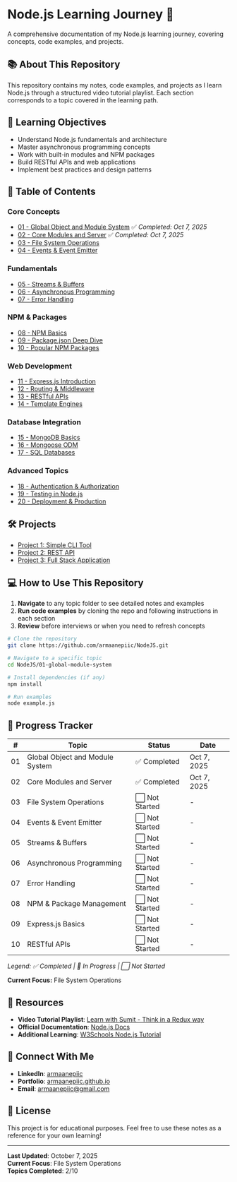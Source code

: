 # Node.js Learning Journey 🚀

A comprehensive documentation of my Node.js learning journey, covering concepts, code examples, and projects.

## 📚 About This Repository

This repository contains my notes, code examples, and projects as I learn Node.js through a structured video tutorial playlist. Each section corresponds to a topic covered in the learning path.

## 🎯 Learning Objectives

- Understand Node.js fundamentals and architecture
- Master asynchronous programming concepts
- Work with built-in modules and NPM packages
- Build RESTful APIs and web applications
- Implement best practices and design patterns

## 📖 Table of Contents

### Core Concepts
- [01 - Global Object and Module System](./01-global-module-system/) ✅ *Completed: Oct 7, 2025*
- [02 - Core Modules and Server](./02-core-modules-server/) ✅ *Completed: Oct 7, 2025*
- [03 - File System Operations](./03-file-system/)
- [04 - Events & Event Emitter](./04-events/)

### Fundamentals
- [05 - Streams & Buffers](./05-streams-buffers/)
- [06 - Asynchronous Programming](./06-async-programming/)
- [07 - Error Handling](./07-error-handling/)

### NPM & Packages
- [08 - NPM Basics](./08-npm-basics/)
- [09 - Package.json Deep Dive](./09-package-json/)
- [10 - Popular NPM Packages](./10-popular-packages/)

### Web Development
- [11 - Express.js Introduction](./11-express-intro/)
- [12 - Routing & Middleware](./12-routing-middleware/)
- [13 - RESTful APIs](./13-restful-apis/)
- [14 - Template Engines](./14-template-engines/)

### Database Integration
- [15 - MongoDB Basics](./15-mongodb/)
- [16 - Mongoose ODM](./16-mongoose/)
- [17 - SQL Databases](./17-sql-databases/)

### Advanced Topics
- [18 - Authentication & Authorization](./18-authentication/)
- [19 - Testing in Node.js](./19-testing/)
- [20 - Deployment & Production](./20-deployment/)

## 🛠️ Projects

- [Project 1: Simple CLI Tool](./projects/01-cli-tool/)
- [Project 2: REST API](./projects/02-rest-api/)
- [Project 3: Full Stack Application](./projects/03-fullstack-app/)

## 💻 How to Use This Repository

1. **Navigate** to any topic folder to see detailed notes and examples
2. **Run code examples** by cloning the repo and following instructions in each section
3. **Review** before interviews or when you need to refresh concepts

```bash
# Clone the repository
git clone https://github.com/armaanepiic/NodeJS.git

# Navigate to a specific topic
cd NodeJS/01-global-module-system

# Install dependencies (if any)
npm install

# Run examples
node example.js
```

## 📝 Progress Tracker

| # | Topic | Status | Date |
|---|-------|--------|------|
| 01 | Global Object and Module System | ✅ Completed | Oct 7, 2025 |
| 02 | Core Modules and Server | ✅ Completed | Oct 7, 2025 |
| 03 | File System Operations | ⬜ Not Started | - |
| 04 | Events & Event Emitter | ⬜ Not Started | - |
| 05 | Streams & Buffers | ⬜ Not Started | - |
| 06 | Asynchronous Programming | ⬜ Not Started | - |
| 07 | Error Handling | ⬜ Not Started | - |
| 08 | NPM & Package Management | ⬜ Not Started | - |
| 09 | Express.js Basics | ⬜ Not Started | - |
| 10 | RESTful APIs | ⬜ Not Started | - |

*Legend: ✅ Completed | 🔄 In Progress | ⬜ Not Started*

**Current Focus:** File System Operations

## 🔗 Resources

- **Video Tutorial Playlist**: [Learn with Sumit - Think in a Redux way](https://www.youtube.com/playlist?list=PLHiZ4m8vCp9PHnOIT7gd30PCBoYCpGoQM)
- **Official Documentation**: [Node.js Docs](https://nodejs.org/docs)
- **Additional Learning**: [W3Schools Node.js Tutorial](https://www.w3schools.com/nodejs/default.asp)

## 🤝 Connect With Me

- **LinkedIn**: [armaanepiic](https://www.linkedin.com/in/armaanepiic/)
- **Portfolio**: [armaanepiic.github.io](https://armaanepiic.github.io/Portfolio/)
- **Email**: armaanepiic@gmail.com

## 📄 License

This project is for educational purposes. Feel free to use these notes as a reference for your own learning!

---

**Last Updated**: October 7, 2025  
**Current Focus**: File System Operations  
**Topics Completed**: 2/10